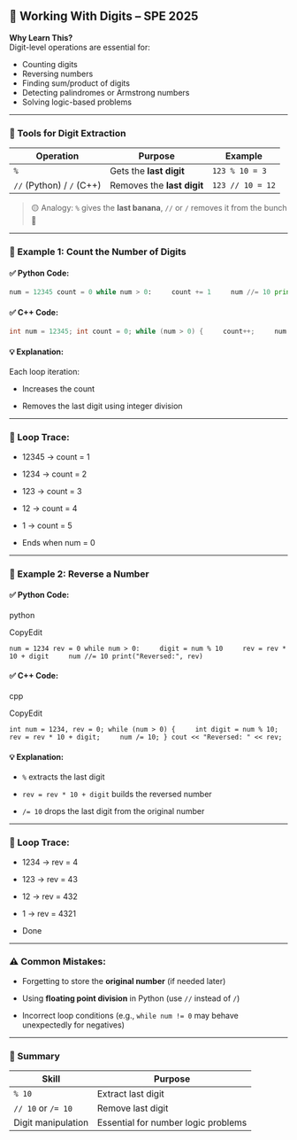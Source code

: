 ## 🧮 Working With Digits – SPE 2025

**Why Learn This?**  
Digit-level operations are essential for:

- Counting digits
- Reversing numbers
- Finding sum/product of digits
- Detecting palindromes or Armstrong numbers
- Solving logic-based problems

---

### 🧰 Tools for Digit Extraction

|Operation|Purpose|Example|
|---|---|---|
|`%`|Gets the **last digit**|`123 % 10 = 3`|
|`//` (Python) / `/` (C++)|Removes the **last digit**|`123 // 10 = 12`|

> 🟡 Analogy: `%` gives the **last banana**, `//` or `/` removes it from the bunch 🍌

---

### 🧪 Example 1: Count the Number of Digits

#### ✅ Python Code:

```python
num = 12345 count = 0 while num > 0:     count += 1     num //= 10 print("Total digits:", count)
```

#### ✅ C++ Code:

```C++
int num = 12345; int count = 0; while (num > 0) {     count++;     num /= 10; } cout << "Total digits: " << count;
```

#### 💡 Explanation:

Each loop iteration:

- Increases the count
    
- Removes the last digit using integer division
    

---

### 🔁 Loop Trace:

- 12345 → count = 1
    
- 1234 → count = 2
    
- 123 → count = 3
    
- 12 → count = 4
    
- 1 → count = 5
    
- Ends when num = 0
    

---

### 🧪 Example 2: Reverse a Number

#### ✅ Python Code:

python

CopyEdit

`num = 1234 rev = 0 while num > 0:     digit = num % 10     rev = rev * 10 + digit     num //= 10 print("Reversed:", rev)`

#### ✅ C++ Code:

cpp

CopyEdit

`int num = 1234, rev = 0; while (num > 0) {     int digit = num % 10;     rev = rev * 10 + digit;     num /= 10; } cout << "Reversed: " << rev;`

#### 💡 Explanation:

- `%` extracts the last digit
    
- `rev = rev * 10 + digit` builds the reversed number
    
- `/= 10` drops the last digit from the original number
    

---

### 🔄 Loop Trace:

- 1234 → rev = 4
    
- 123 → rev = 43
    
- 12 → rev = 432
    
- 1 → rev = 4321
    
- Done
    

---

### ⚠️ Common Mistakes:

- Forgetting to store the **original number** (if needed later)
    
- Using **floating point division** in Python (use `//` instead of `/`)
    
- Incorrect loop conditions (e.g., `while num != 0` may behave unexpectedly for negatives)
    

---

### 🧠 Summary

|Skill|Purpose|
|---|---|
|`% 10`|Extract last digit|
|`// 10` or `/= 10`|Remove last digit|
|Digit manipulation|Essential for number logic problems|